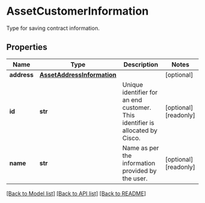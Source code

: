 # AssetCustomerInformation

Type for saving contract information. 
## Properties
Name | Type | Description | Notes
------------ | ------------- | ------------- | -------------
**address** | [**AssetAddressInformation**](AssetAddressInformation.md) |  | [optional] 
**id** | **str** | Unique identifier for an end customer. This identifier is allocated by Cisco.   | [optional] [readonly] 
**name** | **str** | Name as per the information provided by the user.    | [optional] [readonly] 

[[Back to Model list]](../README.md#documentation-for-models) [[Back to API list]](../README.md#documentation-for-api-endpoints) [[Back to README]](../README.md)


